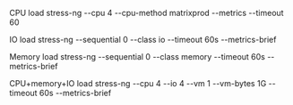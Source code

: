 CPU load
stress-ng --cpu 4 --cpu-method matrixprod --metrics --timeout 60

IO load
stress-ng --sequential 0 --class io --timeout 60s --metrics-brief

Memory load
stress-ng --sequential 0 --class memory --timeout 60s --metrics-brief

CPU+memory+IO load
stress-ng --cpu 4 --io 4 --vm 1 --vm-bytes 1G --timeout 60s --metrics-brief
